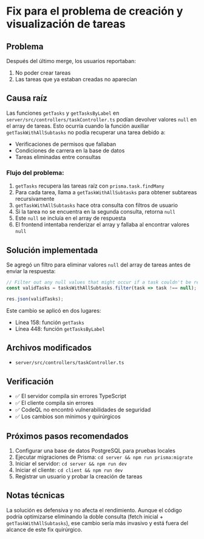 # Fix para el problema de creación y visualización de tareas

## Problema
Después del último merge, los usuarios reportaban:
1. No poder crear tareas
2. Las tareas que ya estaban creadas no aparecían

## Causa raíz
Las funciones `getTasks` y `getTasksByLabel` en `server/src/controllers/taskController.ts` podían devolver valores `null` en el array de tareas. Esto ocurría cuando la función auxiliar `getTaskWithAllSubtasks` no podía recuperar una tarea debido a:
- Verificaciones de permisos que fallaban
- Condiciones de carrera en la base de datos
- Tareas eliminadas entre consultas

### Flujo del problema:
1. `getTasks` recupera las tareas raíz con `prisma.task.findMany`
2. Para cada tarea, llama a `getTaskWithAllSubtasks` para obtener subtareas recursivamente
3. `getTaskWithAllSubtasks` hace otra consulta con filtros de usuario
4. Si la tarea no se encuentra en la segunda consulta, retorna `null`
5. Este `null` se incluía en el array de respuesta
6. El frontend intentaba renderizar el array y fallaba al encontrar valores `null`

## Solución implementada
Se agregó un filtro para eliminar valores `null` del array de tareas antes de enviar la respuesta:

```typescript
// Filter out any null values that might occur if a task couldn't be retrieved
const validTasks = tasksWithAllSubtasks.filter(task => task !== null);

res.json(validTasks);
```

Este cambio se aplicó en dos lugares:
- Línea 158: función `getTasks`
- Línea 448: función `getTasksByLabel`

## Archivos modificados
- `server/src/controllers/taskController.ts`

## Verificación
- ✅ El servidor compila sin errores TypeScript
- ✅ El cliente compila sin errores
- ✅ CodeQL no encontró vulnerabilidades de seguridad
- ✅ Los cambios son mínimos y quirúrgicos

## Próximos pasos recomendados
1. Configurar una base de datos PostgreSQL para pruebas locales
2. Ejecutar migraciones de Prisma: `cd server && npm run prisma:migrate`
3. Iniciar el servidor: `cd server && npm run dev`
4. Iniciar el cliente: `cd client && npm run dev`
5. Registrar un usuario y probar la creación de tareas

## Notas técnicas
La solución es defensiva y no afecta el rendimiento. Aunque el código podría optimizarse eliminando la doble consulta (fetch inicial + `getTaskWithAllSubtasks`), ese cambio sería más invasivo y está fuera del alcance de este fix quirúrgico.
